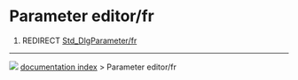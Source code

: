 # Parameter editor/fr
1.  REDIRECT [Std_DlgParameter/fr](Std_DlgParameter/fr.md)



---
![](images/Right_arrow.png) [documentation index](../README.md) > Parameter editor/fr
